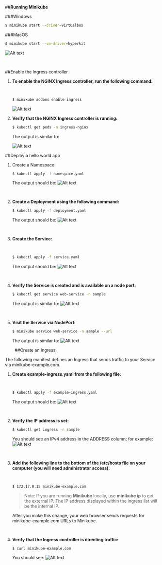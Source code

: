 ##**Running Minikube**


###Windows
```bash
$ minikube start --driver=virtualbox
```

###MacOS
```bash
$ minikube start --vm-driver=hyperkit
```

![Alt text](//img/minikube-start.png "a title")

&nbsp;

##Enable the Ingress controller

1. **To enable the NGINX Ingress controller, run the following command:**

    &nbsp;
    ```bash
    $ minikube addons enable ingress
    ```
    ![Alt text](//img/minikube-enable-ingress.png "a title") 
    &nbsp;


2. **Verify that the NGINX Ingress controller is running:**
    &nbsp;
    ```bash
    $ kubectl get pods -n ingress-nginx
    ```
    The output is similar to:

    ![Alt text](//img/ingress-nginx.png "a title")



##Deploy a hello world app
1. Create a Namespace:
    &nbsp;
    ```bash
    $ kubectl apply -f namespace.yaml
    ```
    
    The output should be:
    ![Alt text](//img/namespace-created.png "a title")

    &nbsp;
2. **Create a Deployment using the following command:**

    ```bash
    $ kubectl apply -f deployment.yaml
    ```

    The output should be:
    ![Alt text](//img/deployment-created.png "a title")

    &nbsp;
3. **Create the Service:**

    &nbsp;
    ```bash
    $ kubectl apply -f service.yaml
    ```

    The output should be:
    ![Alt text](//img/service-created.png "a title")

    &nbsp;
4. **Verify the Service is created and is available on a node port:**
    &nbsp;
 
    ```bash
    $ kubectl get service web-service -n sample
    ```
    
    The output is similar to:
    ![Alt text](//img/view-service.png "a title")

    &nbsp;
5. **Visit the Service via NodePort:**
    &nbsp;
    ```bash
    $ minikube service web-service -n sample --url
    ```
    
    The output is similar to:
    ![Alt text](//img/get-url.png "a title")

    &nbsp;
##Create an Ingress

The following manifest defines an Ingress that sends traffic to your Service via minikube-example.com.

1. **Create example-ingress.yaml from the following file:**
    
    &nbsp;
    ```bash
    $ kubectl apply -f example-ingress.yaml
    ```

    The output should be:
    ![Alt text](//img/ingress-created.png "a title")

    &nbsp;

2. **Verify the IP address is set:**
    &nbsp;

    ```bash
    $ kubectl get ingress -n sample
    ```

    You should see an IPv4 address in the ADDRESS column; for example:
    &nbsp;
    ![Alt text](//img/get-address-ingress.png "a title")

    &nbsp;
3. **Add the following line to the bottom of the /etc/hosts file on your computer (you will need administrator access):**

    &nbsp;

   ```bash
   $ 172.17.0.15 minikube-example.com
   ```
    > Note: If you are running **Minikube** locally, use **minikube ip** to get the external IP. The IP address displayed within the ingress list will be the internal IP.

    After you make this change, your web browser sends requests for minikube-example.com URLs to Minikube.

    &nbsp;
4. **Verify that the Ingress controller is directing traffic:**
    &nbsp;
    ```bash
    $ curl minikube-example.com
    ```

    You should see:
    ![Alt text](//img/curl-url.png "a title")
